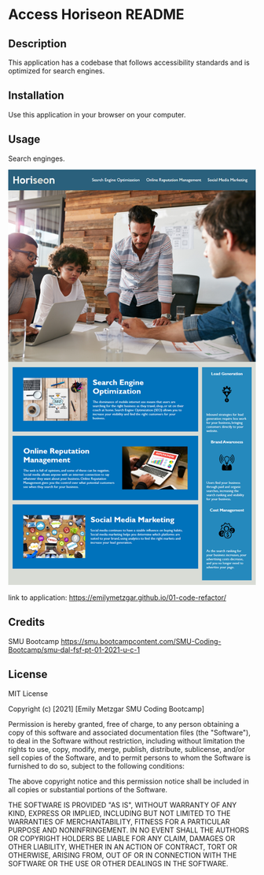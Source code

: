 # Access Horiseon README

## Description 

This application has a codebase that follows accessibility standards and is optimized for search engines. 

## Installation

Use this application in your browser on your computer. 


## Usage 

Search enginges.

![A screenshot of the application](/assets/images/demo.png)



link to application: https://emilymetzgar.github.io/01-code-refactor/


## Credits

SMU Bootcamp
https://smu.bootcampcontent.com/SMU-Coding-Bootcamp/smu-dal-fsf-pt-01-2021-u-c-1

## License

MIT License

Copyright (c) [2021] [Emily Metzgar SMU Coding Bootcamp]

Permission is hereby granted, free of charge, to any person obtaining a copy
of this software and associated documentation files (the "Software"), to deal
in the Software without restriction, including without limitation the rights
to use, copy, modify, merge, publish, distribute, sublicense, and/or sell
copies of the Software, and to permit persons to whom the Software is
furnished to do so, subject to the following conditions:

The above copyright notice and this permission notice shall be included in all
copies or substantial portions of the Software.

THE SOFTWARE IS PROVIDED "AS IS", WITHOUT WARRANTY OF ANY KIND, EXPRESS OR
IMPLIED, INCLUDING BUT NOT LIMITED TO THE WARRANTIES OF MERCHANTABILITY,
FITNESS FOR A PARTICULAR PURPOSE AND NONINFRINGEMENT. IN NO EVENT SHALL THE
AUTHORS OR COPYRIGHT HOLDERS BE LIABLE FOR ANY CLAIM, DAMAGES OR OTHER
LIABILITY, WHETHER IN AN ACTION OF CONTRACT, TORT OR OTHERWISE, ARISING FROM,
OUT OF OR IN CONNECTION WITH THE SOFTWARE OR THE USE OR OTHER DEALINGS IN THE
SOFTWARE.

